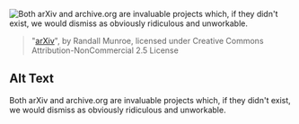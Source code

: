 ![Both arXiv and archive.org are invaluable projects which, if they didn't exist, we would dismiss as obviously ridiculous and unworkable.](https://imgs.xkcd.com/comics/arxiv.png)
> "[arXiv](https://xkcd.com/2085/)", by Randall Munroe, licensed under Creative Commons Attribution-NonCommercial 2.5 License

## Alt Text
Both arXiv and archive.org are invaluable projects which, if they didn't exist, we would dismiss as obviously ridiculous and unworkable.
